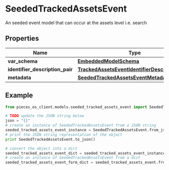 # SeededTrackedAssetsEvent

An seeded event model that can occur at the assets level i.e. search 

## Properties

Name | Type | Description | Notes
------------ | ------------- | ------------- | -------------
**var_schema** | [**EmbeddedModelSchema**](EmbeddedModelSchema) |  | [optional] 
**identifier_description_pair** | [**TrackedAssetsEventIdentifierDescriptionPairs**](TrackedAssetsEventIdentifierDescriptionPairs) |  | [optional] 
**metadata** | [**SeededTrackedAssetsEventMetadata**](SeededTrackedAssetsEventMetadata) |  | [optional] 

## Example

```python
from pieces_os_client.models.seeded_tracked_assets_event import SeededTrackedAssetsEvent

# TODO update the JSON string below
json = "{}"
# create an instance of SeededTrackedAssetsEvent from a JSON string
seeded_tracked_assets_event_instance = SeededTrackedAssetsEvent.from_json(json)
# print the JSON string representation of the object
print SeededTrackedAssetsEvent.to_json()

# convert the object into a dict
seeded_tracked_assets_event_dict = seeded_tracked_assets_event_instance.to_dict()
# create an instance of SeededTrackedAssetsEvent from a dict
seeded_tracked_assets_event_form_dict = seeded_tracked_assets_event.from_dict(seeded_tracked_assets_event_dict)
```



